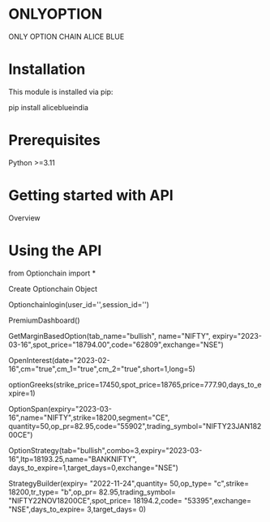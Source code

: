 # ONLYOPTION
ONLY OPTION CHAIN ALICE BLUE 

# Installation
This module is installed via pip:

pip install aliceblueindia

# Prerequisites
Python >=3.11

# Getting started with API
Overview


# Using the API

from Optionchain import *

Create Optionchain Object

Optionchainlogin(user_id='',session_id='')

PremiumDashboard()

GetMarginBasedOption(tab_name="bullish", name="NIFTY",   expiry="2023-03-16",spot_price="18794.00",code="62809",exchange="NSE")

OpenInterest(date="2023-02-16",cm="true",cm_1="true",cm_2="true",short=1,long=5)

optionGreeks(strike_price=17450,spot_price=18765,price=777.90,days_to_expire=1)

OptionSpan(expiry="2023-03-16",name="NIFTY",strike=18200,segment="CE", quantity=50,op_pr=82.95,code="55902",trading_symbol="NIFTY23JAN18200CE")

OptionStrategy(tab="bullish",combo=3,expiry="2023-03-16",ltp=18193.25,name="BANKNIFTY", days_to_expire=1,target_days=0,exchange="NSE")

StrategyBuilder(expiry= "2022-11-24",quantity= 50,op_type= "c",strike= 18200,tr_type= "b",op_pr= 82.95,trading_symbol= "NIFTY22NOV18200CE",spot_price= 18194.2,code= "53395",exchange= "NSE",days_to_expire= 3,target_days= 0)


